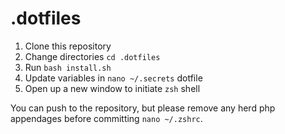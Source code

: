 # .dotfiles

1. Clone this repository
2. Change directories ```cd .dotfiles```
3. Run `bash install.sh`
4. Update variables in ```nano ~/.secrets``` dotfile
5. Open up a new window to initiate `zsh` shell

You can push to the repository, but please remove any herd php appendages before committing ```nano ~/.zshrc```.
